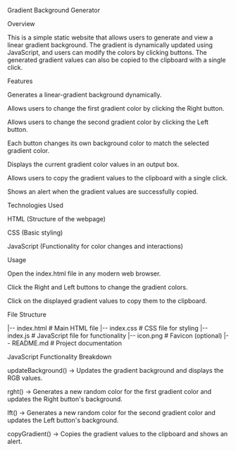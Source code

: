 Gradient Background Generator

Overview

This is a simple static website that allows users to generate and view a linear gradient background. The gradient is dynamically updated using JavaScript, and users can modify the colors by clicking buttons. The generated gradient values can also be copied to the clipboard with a single click.

Features

Generates a linear-gradient background dynamically.

Allows users to change the first gradient color by clicking the Right button.

Allows users to change the second gradient color by clicking the Left button.

Each button changes its own background color to match the selected gradient color.

Displays the current gradient color values in an output box.

Allows users to copy the gradient values to the clipboard with a single click.

Shows an alert when the gradient values are successfully copied.

Technologies Used

HTML (Structure of the webpage)

CSS (Basic styling)

JavaScript (Functionality for color changes and interactions)

Usage

Open the index.html file in any modern web browser.

Click the Right and Left buttons to change the gradient colors.

Click on the displayed gradient values to copy them to the clipboard.

File Structure

|-- index.html     # Main HTML file
|-- index.css      # CSS file for styling
|-- index.js       # JavaScript file for functionality
|-- icon.png       # Favicon (optional)
|-- README.md      # Project documentation

JavaScript Functionality Breakdown

updateBackground() → Updates the gradient background and displays the RGB values.

rght() → Generates a new random color for the first gradient color and updates the Right button's background.

lft() → Generates a new random color for the second gradient color and updates the Left button's background.

copyGradient() → Copies the gradient values to the clipboard and shows an alert.
